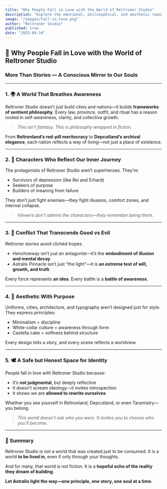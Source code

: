 ```yaml
---
title: "Why People Fall in Love with the World of Reltroner Studio"
description: "Explore the emotional, philosophical, and aesthetic reasons why Reltroner Studio captivates minds and hearts—where every nation, character, and ideology mirrors the inner struggles and dreams of its audience."
image: "/images/fall-in-love.png"
author: "Reltroner Studio"
published: true
date: "2025-04-14"
---
```


## 💖 Why People Fall in Love with the World of Reltroner Studio
### More Than Stories — A Conscious Mirror to Our Souls

---

### 1. 🌍 A World That Breathes Awareness
Reltroner Studio doesn’t just build cities and nations—it builds **frameworks of sentient philosophy**. Every law, province, outfit, and ritual has a reason rooted in self-awareness, clarity, and collective growth.

> *This isn’t fantasy. This is philosophy wrapped in fiction.*

From **Reltronland’s red-pill meritocracy** to **Depcutland’s archival elegance**, each nation reflects a way of living—not just a place of existence.

---

### 2. 🧠 Characters Who Reflect Our Inner Journey
The protagonists of Reltroner Studio aren’t superheroes. They’re:
- Survivors of depression (like Rei and Erhard)
- Seekers of purpose
- Builders of meaning from failure

They don’t just fight enemies—they fight illusions, comfort zones, and internal collapse.

> *Viewers don’t admire the characters—they remember being them.*

---

### 3. 🔁 Conflict That Transcends Good vs Evil
Reltroner stories avoid clichéd tropes.
- Henchoeway isn’t just an antagonist—it’s the **embodiment of illusion and mental decay**
- Astralis Pinnacle isn’t just “the light”—it is **an extreme test of will, growth, and truth**

Every force represents **an idea**.
Every battle is a **battle of awareness**.

---

### 4. 🎨 Aesthetic With Purpose
Uniforms, cities, architecture, and typography aren’t designed just for style. They express principles:
- Minimalism = discipline
- White-collar culture = awareness through form
- Castella cake = softness behind structure

Every design tells a story, and every scene reflects a worldview.

---

### 5. 🕊️ A Safe but Honest Space for Identity
People fall in love with Reltroner Studio because:
- It’s **not judgmental**, but deeply reflective
- It doesn’t scream ideology—it invites introspection
- It shows we are **allowed to rewrite ourselves**

Whether you see yourself in Reltronland, Depcutland, or even Taramistry—you belong.

> *This world doesn’t ask who you were. It invites you to choose who you’ll become.*

---

### 🧬 Summary
Reltroner Studio is not a world that was created just to be consumed. It is a world **to be lived in**, even if only through your thoughts.

And for many, that world is not fiction.
It is a **hopeful echo of the reality they dream of building**.

**Let Astralis light the way—one principle, one story, one soul at a time.**

